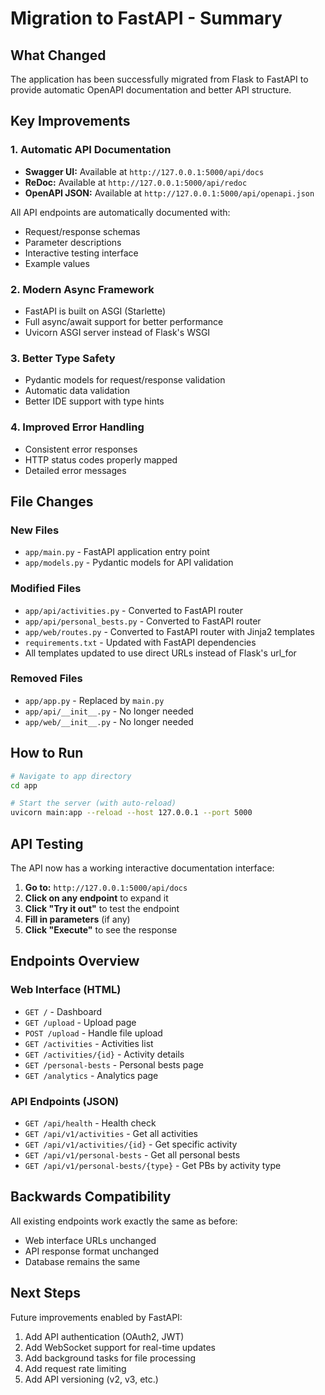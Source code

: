# Migration to FastAPI - Summary

## What Changed

The application has been successfully migrated from Flask to FastAPI to provide automatic OpenAPI documentation and better API structure.

## Key Improvements

### 1. Automatic API Documentation
- **Swagger UI:** Available at `http://127.0.0.1:5000/api/docs`
- **ReDoc:** Available at `http://127.0.0.1:5000/api/redoc`
- **OpenAPI JSON:** Available at `http://127.0.0.1:5000/api/openapi.json`

All API endpoints are automatically documented with:
- Request/response schemas
- Parameter descriptions
- Interactive testing interface
- Example values

### 2. Modern Async Framework
- FastAPI is built on ASGI (Starlette)
- Full async/await support for better performance
- Uvicorn ASGI server instead of Flask's WSGI

### 3. Better Type Safety
- Pydantic models for request/response validation
- Automatic data validation
- Better IDE support with type hints

### 4. Improved Error Handling
- Consistent error responses
- HTTP status codes properly mapped
- Detailed error messages

## File Changes

### New Files
- `app/main.py` - FastAPI application entry point
- `app/models.py` - Pydantic models for API validation

### Modified Files
- `app/api/activities.py` - Converted to FastAPI router
- `app/api/personal_bests.py` - Converted to FastAPI router
- `app/web/routes.py` - Converted to FastAPI router with Jinja2 templates
- `requirements.txt` - Updated with FastAPI dependencies
- All templates updated to use direct URLs instead of Flask's url_for

### Removed Files
- `app/app.py` - Replaced by `main.py`
- `app/api/__init__.py` - No longer needed
- `app/web/__init__.py` - No longer needed

## How to Run

```bash
# Navigate to app directory
cd app

# Start the server (with auto-reload)
uvicorn main:app --reload --host 127.0.0.1 --port 5000
```

## API Testing

The API now has a working interactive documentation interface:

1. **Go to:** `http://127.0.0.1:5000/api/docs`
2. **Click on any endpoint** to expand it
3. **Click "Try it out"** to test the endpoint
4. **Fill in parameters** (if any)
5. **Click "Execute"** to see the response

## Endpoints Overview

### Web Interface (HTML)
- `GET /` - Dashboard
- `GET /upload` - Upload page
- `POST /upload` - Handle file upload
- `GET /activities` - Activities list
- `GET /activities/{id}` - Activity details
- `GET /personal-bests` - Personal bests page
- `GET /analytics` - Analytics page

### API Endpoints (JSON)
- `GET /api/health` - Health check
- `GET /api/v1/activities` - Get all activities
- `GET /api/v1/activities/{id}` - Get specific activity
- `GET /api/v1/personal-bests` - Get all personal bests
- `GET /api/v1/personal-bests/{type}` - Get PBs by activity type

## Backwards Compatibility

All existing endpoints work exactly the same as before:
- Web interface URLs unchanged
- API response format unchanged
- Database remains the same

## Next Steps

Future improvements enabled by FastAPI:
1. Add API authentication (OAuth2, JWT)
2. Add WebSocket support for real-time updates
3. Add background tasks for file processing
4. Add request rate limiting
5. Add API versioning (v2, v3, etc.)
